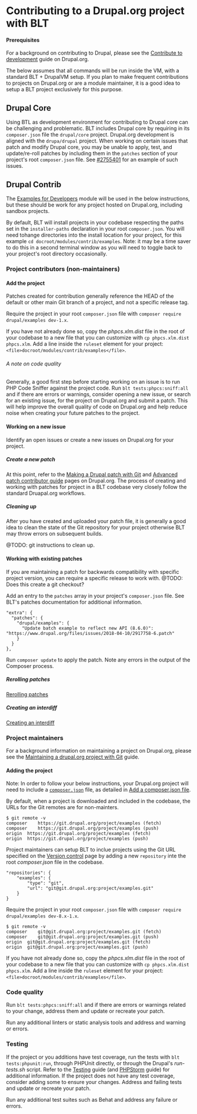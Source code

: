 # Contributing to a Drupal.org project with BLT

#### Prerequisites

For a background on contributing to Drupal, please see the [Contribute to development](https://www.drupal.org/contribute/development) guide on Drupal.org.

The below assumes that all commands will be run inside the VM, with a standard BLT + DrupalVM setup. If you plan to make frequent contributions to projects on Drupal.org or are a module maintainer, it is a good idea to setup a BLT project exclusively for this purpose.

## Drupal Core

Using BTL as development environment for contributing to Drupal core can be challenging and problematic. BLT includes Drupal core by requiring in its `composer.json` file the `drupal/core` project. Drupal.org development is aligned with the `drupa/drupal` project. When working on certain issues that patch and modify Drupal core, you may be unable to apply, test, and update/re-roll patches by including them in the `patches` section of your project's root `composer.json` file. See [#2755401](https://www.drupal.org/project/drupal/issues/2755401) for an example of such issues.

## Drupal Contrib

The [Examples for Developers](https://www.drupal.org/project/examples) module will be used in the below instructions, but these should be work for any project hosted on Drupal.org, including sandbox projects.

By default, BLT will install projects in your codebase respecting the paths set in the `installer-paths` declaration in your root `composer.json`. You will need tohange directories into the install location for your project, for this example `cd docroot/modules/contrib/examples`. Note: it may be a time saver to do this in a second terminal window as you will need to toggle back to your project's root directory occasionally.

### Project contributors (non-maintainers)

#### Add the project

Patches created for contribution generally reference the HEAD of the default or other main Git branch of a project, and not a specific release tag.

Require the project in your root `composer.json` file with `composer require drupal/examples dev-1.x`.

If you have not already done so, copy the _phpcs.xlm.dist_ file in the root of your codebase to a new file that you can customize with `cp phpcs.xlm.dist phpcs.xlm`. Add a line inside the `ruleset` element for your project: `<file>docroot/modules/contrib/examples</file>`.

###### A note on code quality

Generally, a good first step before starting working on an issue is to run PHP Code Sniffer against the project code. Run `blt tests:phpcs:sniff:all` and if there are errors or warnings, consider opening a new issue, or search for an existing issue, for the project on Drupal.org and submit a patch. This will help improve the overall quality of code on Drupal.org and help reduce noise when creating your future patches to the project.

#### Working on a new issue

Identify an open issues or create a new issues on Drupal.org for your project.

##### Create a new patch

At this point, refer to the [Making a Drupal patch with Git](https://www.drupal.org/node/707484) and [Advanced patch contributor guide](https://www.drupal.org/node/1054616) pages on Drupal.org. The process of creating and working with patches for project in a BLT codebase very closely follow the standard Druapal.org workflows.

##### Cleaning up

After you have created and uploaded your patch file, it is generally a good idea to clean the state of the Git repository for your project otherwise BLT may throw errors on subsequent builds.

@TODO: git instructions to clean up.

#### Working with existing patches

If you are maintaining a patch for backwards compatibility with specific project version, you can require a specific release to work with. @TODO: Does this create a git checkout?

Add an entry to the `patches` array in your project's `composer.json` file. See BLT's patches documentation for additional information.

```
"extra": {
  "patches": {
    "drupal/examples": {
      "Update batch example to reflect new API (8.6.0)": "https://www.drupal.org/files/issues/2018-04-10/2917758-6.patch"
    }
  }
},
```
Run `composer update` to apply the patch. Note any errors in the output of the Composer process.

##### Rerolling patches

[Rerolling patches](https://www.drupal.org/patch/reroll)

##### Creating an interdiff

[Creating an interdiff](https://www.drupal.org/documentation/git/interdiff)


### Project maintainers

For a background information on maintaining a project on Drupal.org, please see the [Maintaining a drupal.org project with Git](https://www.drupal.org/node/711070) guide.

#### Adding the project

Note: In order to follow your below instructions, your Drupal.org project will need to include a [`composer.json`](https://cgit.drupalcode.org/examples/tree/composer.json) file, as detailed in [Add a composer.json file](https://www.drupal.org/node/2514612).

By default, when a project is downloaded and included in the codebase, the URLs for the Git remotes are for non-mainters.

```
$ git remote -v
composer	https://git.drupal.org/project/examples (fetch)
composer	https://git.drupal.org/project/examples (push)
origin	https://git.drupal.org/project/examples (fetch)
origin	https://git.drupal.org/project/examples (push)
```

Project maintainers can setup BLT to inclue projects using the Git URL specified on the [Version control](https://www.drupal.org/project/examples/git-instructions) page by adding a new `repository` inte the root _composer.json_ file in the codebase.

```
"repositories": {
    "examples": {
        "type": "git",
        "url": "git@git.drupal.org:project/examples.git"
    }
}
```

Require the project in your root `composer.json` file with `composer require drupal/examples dev-8.x-1.x`.

```
$ git remote -v
composer	git@git.drupal.org:project/examples.git (fetch)
composer	git@git.drupal.org:project/examples.git (push)
origin	git@git.drupal.org:project/examples.git (fetch)
origin	git@git.drupal.org:project/examples.git (push)
```

If you have not already done so, copy the _phpcs.xlm.dist_ file in the root of your codebase to a new file that you can customize with `cp phpcs.xlm.dist phpcs.xlm`. Add a line inside the `ruleset` element for your project: `<file>docroot/modules/contrib/examples</file>`.


### Code quality

Run `blt tests:phpcs:sniff:all` and if there are errors or warnings related to your change, address them and update or recreate your patch.

Run any additional linters or static analysis tools and address and warning or errors.

### Testing

If the project or you additions have test coverage, run the tests with `blt tests:phpunit:run`, through PHPUnit directly, or through the Drupal's _run-tests.sh_ script. Refer to the [Testing](testing.md) guide (and [PHPStorm](phpstorm.md) guide) for additional information. If the project does not have any test coverage, consider adding some to ensure your changes. Address and failing tests and update or recreate your patch.

Run any additional test suites such as Behat and address any failure or errors.